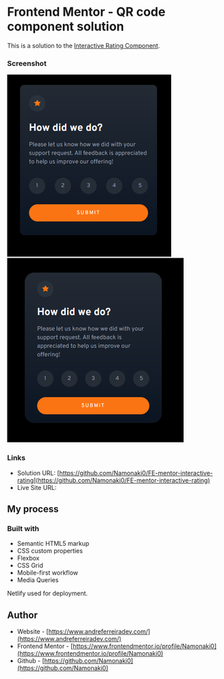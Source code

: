 # Frontend Mentor - QR code component solution

This is a solution to the [Interactive Rating Component](https://www.frontendmentor.io/challenges/interactive-rating-component-koxpeBUmI).

### Screenshot

![mobile](./completed_screenshots/mobile.PNG)
![desktop](./completed_screenshots/desktop.PNG)

### Links

- Solution URL: [https://github.com/Namonaki0/FE-mentor-interactive-rating](https://github.com/Namonaki0/FE-mentor-interactive-rating)
- Live Site URL: []()

## My process

### Built with

- Semantic HTML5 markup
- CSS custom properties
- Flexbox
- CSS Grid
- Mobile-first workflow
- Media Queries

Netlify used for deployment.

## Author

- Website - [https://www.andreferreiradev.com/](https://www.andreferreiradev.com/)
- Frontend Mentor - [https://www.frontendmentor.io/profile/Namonaki0](https://www.frontendmentor.io/profile/Namonaki0)
- Github - [https://github.com/Namonaki0](https://github.com/Namonaki0)
